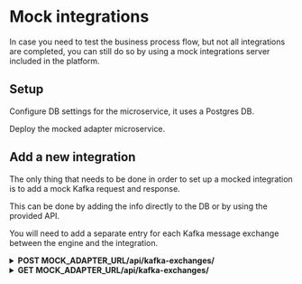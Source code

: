 # Mock integrations

In case you need to test the business process flow, but not all integrations are completed, you can still do so by using a mock integrations server included in the platform.

## Setup

Configure DB settings for the microservice, it uses a Postgres DB.

Deploy the mocked adapter microservice.

## Add a new integration

The only thing that needs to be done in order to set up a mocked integration is to add a mock Kafka request and response.

This can be done by adding the info directly to the DB or by using the provided API.

You will need to add a separate entry for each Kafka message exchange between the engine and the integration.

<details>
<summary><span class="postcall"><b>POST</b></span><b> MOCK_ADAPTER_URL/api/kafka-exchanges/ </b></summary>

**add new Kafka exchange mock**

**Parameters**

**Body**

* `sentMessageJson` (string) - the mocked json message that the integration will send
* `receivedMessageJson` (string) - the json message the integration should reply to
* `outgoingTopic` (string) - should match the topic the engine listens on for replies from the integration
* `incomingTopic` (string) - should match the topic name that the integration listens on

**Responses**

200 -  the newly added kafka exchange will be returned

</details>


<details>
<summary><span class="getcall"><b>GET</b></span><b> MOCK_ADAPTER_URL/api/kafka-exchanges/ </b></summary>

**view all available Kafka exchanges**

Returns the complete list of all available mocked Kafka exchange messages.

**Parameters**

**Path**

string

**Responses**

200 

</details>